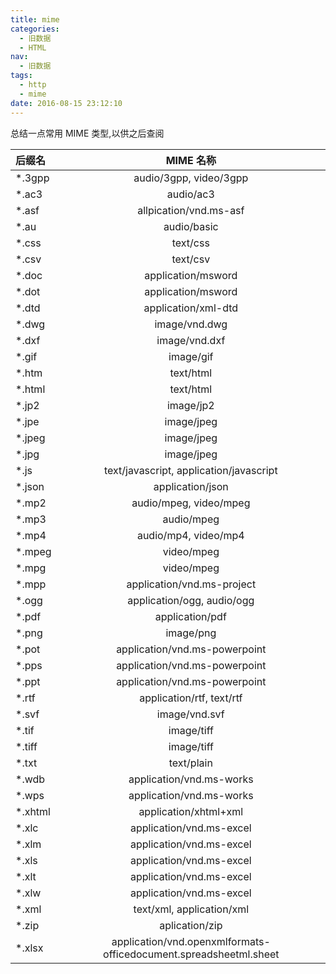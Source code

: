 ```yaml
---
title: mime
categories:
  - 旧数据
  - HTML
nav:
  - 旧数据
tags:
  - http
  - mime
date: 2016-08-15 23:12:10
---
```


总结一点常用 MIME 类型,以供之后查阅

<!-- more -->

| 后缀名   |                             MIME 名称                             |
| :------- | :---------------------------------------------------------------: |
| \*.3gpp  |                      audio/3gpp, video/3gpp                       |
| \*.ac3   |                             audio/ac3                             |
| \*.asf   |                      allpication/vnd.ms-asf                       |
| \*.au    |                            audio/basic                            |
| \*.css   |                             text/css                              |
| \*.csv   |                             text/csv                              |
| \*.doc   |                        application/msword                         |
| \*.dot   |                        application/msword                         |
| \*.dtd   |                        application/xml-dtd                        |
| \*.dwg   |                           image/vnd.dwg                           |
| \*.dxf   |                           image/vnd.dxf                           |
| \*.gif   |                             image/gif                             |
| \*.htm   |                             text/html                             |
| \*.html  |                             text/html                             |
| \*.jp2   |                             image/jp2                             |
| \*.jpe   |                            image/jpeg                             |
| \*.jpeg  |                            image/jpeg                             |
| \*.jpg   |                            image/jpeg                             |
| \*.js    |              text/javascript, application/javascript              |
| \*.json  |                         application/json                          |
| \*.mp2   |                      audio/mpeg, video/mpeg                       |
| \*.mp3   |                            audio/mpeg                             |
| \*.mp4   |                       audio/mp4, video/mp4                        |
| \*.mpeg  |                            video/mpeg                             |
| \*.mpg   |                            video/mpeg                             |
| \*.mpp   |                    application/vnd.ms-project                     |
| \*.ogg   |                    application/ogg, audio/ogg                     |
| \*.pdf   |                          application/pdf                          |
| \*.png   |                             image/png                             |
| \*.pot   |                   application/vnd.ms-powerpoint                   |
| \*.pps   |                   application/vnd.ms-powerpoint                   |
| \*.ppt   |                   application/vnd.ms-powerpoint                   |
| \*.rtf   |                     application/rtf, text/rtf                     |
| \*.svf   |                           image/vnd.svf                           |
| \*.tif   |                            image/tiff                             |
| \*.tiff  |                            image/tiff                             |
| \*.txt   |                            text/plain                             |
| \*.wdb   |                     application/vnd.ms-works                      |
| \*.wps   |                     application/vnd.ms-works                      |
| \*.xhtml |                       application/xhtml+xml                       |
| \*.xlc   |                     application/vnd.ms-excel                      |
| \*.xlm   |                     application/vnd.ms-excel                      |
| \*.xls   |                     application/vnd.ms-excel                      |
| \*.xlt   |                     application/vnd.ms-excel                      |
| \*.xlw   |                     application/vnd.ms-excel                      |
| \*.xml   |                     text/xml, application/xml                     |
| \*.zip   |                          aplication/zip                           |
| \*.xlsx  | application/vnd.openxmlformats-officedocument.spreadsheetml.sheet |
